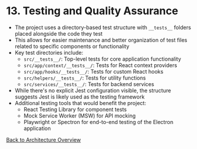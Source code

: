 # 13. Testing and Quality Assurance

- The project uses a directory-based test structure with `__tests__` folders placed alongside the code they test
- This allows for easier maintenance and better organization of test files related to specific components or functionality
- Key test directories include:
  - `src/__tests__/`: Top-level tests for core application functionality
  - `src/app/context/__tests__/`: Tests for React context providers
  - `src/app/hooks/__tests__/`: Tests for custom React hooks
  - `src/helpers/__tests__/`: Tests for utility functions
  - `src/services/__tests__/`: Tests for backend services
- While there's no explicit Jest configuration visible, the structure suggests Jest is likely used as the testing framework
- Additional testing tools that would benefit the project:
  - React Testing Library for component tests
  - Mock Service Worker (MSW) for API mocking
  - Playwright or Spectron for end-to-end testing of the Electron application

[Back to Architecture Overview](./00-ARCHITECTURE-OVERVIEW.md)
